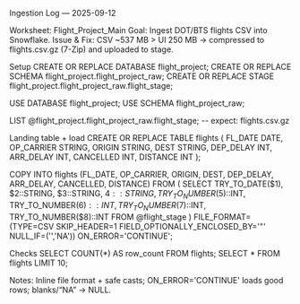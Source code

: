 Ingestion Log — 2025-09-12

Worksheet: Flight_Project_Main
Goal: Ingest DOT/BTS flights CSV into Snowflake.
Issue & Fix: CSV ~537 MB > UI 250 MB → compressed to flights.csv.gz (7-Zip) and uploaded to stage.

Setup
CREATE OR REPLACE DATABASE flight_project;
CREATE OR REPLACE SCHEMA  flight_project.flight_project_raw;
CREATE OR REPLACE STAGE   flight_project.flight_project_raw.flight_stage;

USE DATABASE flight_project;
USE SCHEMA   flight_project_raw;

LIST @flight_project.flight_project_raw.flight_stage;  -- expect: flights.csv.gz

Landing table + load
CREATE OR REPLACE TABLE flights (
  FL_DATE DATE, OP_CARRIER STRING, ORIGIN STRING, DEST STRING,
  DEP_DELAY INT, ARR_DELAY INT, CANCELLED INT, DISTANCE INT
);

COPY INTO flights
(FL_DATE, OP_CARRIER, ORIGIN, DEST, DEP_DELAY, ARR_DELAY, CANCELLED, DISTANCE)
FROM (
  SELECT
    TRY_TO_DATE($1),
    $2::STRING, $3::STRING, $4::STRING,
    TRY_TO_NUMBER($5)::INT, TRY_TO_NUMBER($6)::INT,
    TRY_TO_NUMBER($7)::INT, TRY_TO_NUMBER($8)::INT
  FROM @flight_stage
)
FILE_FORMAT=(TYPE=CSV SKIP_HEADER=1 FIELD_OPTIONALLY_ENCLOSED_BY='"' NULL_IF=('','NA'))
ON_ERROR='CONTINUE';

Checks
SELECT COUNT(*) AS row_count FROM flights;
SELECT * FROM flights LIMIT 10;


Notes: Inline file format + safe casts; ON_ERROR='CONTINUE' loads good rows; blanks/“NA” → NULL.
